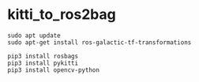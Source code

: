 # kitti_to_ros2bag

```
sudo apt update
sudo apt-get install ros-galactic-tf-transformations

pip3 install rosbags
pip3 install pykitti
pip3 install opencv-python
```
